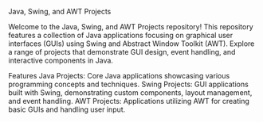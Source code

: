 Java, Swing, and AWT Projects

Welcome to the Java, Swing, and AWT Projects repository! This repository features a collection of Java applications focusing on graphical user interfaces (GUIs) using Swing and Abstract Window Toolkit (AWT). Explore a range of projects that demonstrate GUI design, event handling, and interactive components in Java.

Features
Java Projects: Core Java applications showcasing various programming concepts and techniques.
Swing Projects: GUI applications built with Swing, demonstrating custom components, layout management, and event handling.
AWT Projects: Applications utilizing AWT for creating basic GUIs and handling user input.
